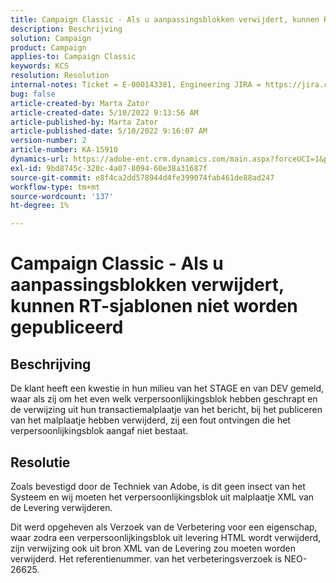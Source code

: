 ```yaml
---
title: Campaign Classic - Als u aanpassingsblokken verwijdert, kunnen RT-sjablonen niet worden gepubliceerd
description: Beschrijving
solution: Campaign
product: Campaign
applies-to: Campaign Classic
keywords: KCS
resolution: Resolution
internal-notes: Ticket = E-000143381, Engineering JIRA = https://jira.corp.adobe.com/browse/NEO-26451 , Enhancement = https://jira.corp.adobe.com/browse/NEO-26451
bug: false
article-created-by: Marta Zator
article-created-date: 5/10/2022 9:13:56 AM
article-published-by: Marta Zator
article-published-date: 5/10/2022 9:16:07 AM
version-number: 2
article-number: KA-15910
dynamics-url: https://adobe-ent.crm.dynamics.com/main.aspx?forceUCI=1&pagetype=entityrecord&etn=knowledgearticle&id=d7a4d37e-41d0-ec11-a7b5-00224809c101
exl-id: 9bd8745c-320c-4a07-8094-60e38a31687f
source-git-commit: e8f4ca2dd578944d4fe399074fab461de88ad247
workflow-type: tm+mt
source-wordcount: '137'
ht-degree: 1%

---
```


# Campaign Classic - Als u aanpassingsblokken verwijdert, kunnen RT-sjablonen niet worden gepubliceerd

## Beschrijving


De klant heeft een kwestie in hun milieu van het STAGE en van DEV gemeld, waar als zij om het even welk verpersoonlijkingsblok hebben geschrapt en de verwijzing uit hun transactiemalplaatje van het bericht, bij het publiceren van het malplaatje hebben verwijderd, zij een fout ontvingen die het verpersoonlijkingsblok aangaf niet bestaat.


## Resolutie


Zoals bevestigd door de Techniek van Adobe, is dit geen insect van het Systeem en wij moeten het verpersoonlijkingsblok uit malplaatje XML van de Levering verwijderen.

Dit werd opgeheven als Verzoek van de Verbetering voor een eigenschap, waar zodra een verpersoonlijkingsblok uit levering HTML wordt verwijderd, zijn verwijzing ook uit bron XML van de Levering zou moeten worden verwijderd. Het referentienummer. van het verbeteringsverzoek is NEO-26625.
